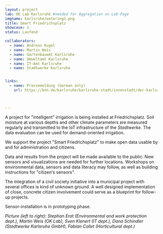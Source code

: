 ```yaml
---
layout: project
lab: OK Lab Karlsruhe #needed for Aggregation on Lab-Page
imgname: karlsruhe/watering2.png
title: Smart Friedrichsplatz
showcase: 1
status: Laufend

collaborators:
  - name: Andreas Kugel
  - name: Martin Weis
  - name: Gartenbauamt Karlsruhe
  - name: Umweltamt Karlsruhe
  - name: IT-Amt Karlsruhe
  - name: Stadtwerke Karlsruhe


links:
  - name: Pressemeldung (German only)
    url: https://bnn.de/karlsruhe/karlsruhe-stadt/innenstadt/der-karlsruher-friedrichsplatz-soll-sich-mit-sensoren-und-steuerungsgeraeten-bald-selbst-bewaessern
    


---
```


A project for "intelligent" irrigation is being installed at Friedrichsplatz. Soil moisture at various depths and other climate parameters are measured regularly and transmitted to the IoT infrastructure of the *Stadtwerke*. The data evaluation can be used for demand-oriented irrigation. 

We support the project "Smart Friedrichsplatz" to make open data usable by and for administration and citizens.

Data and results from the project will be made available to the public. New sensors and visualizations are needed for further locations. Workshops on environmental data, sensors and data literacy may follow, as well as building instructions for "citizen's sensors".

The integration of a civil society initiative into a municipal project with several offices is kind of unknown ground. A well designed implementation of close, concrete citizen involvement could serve as a blueprint for follow-up projects.

Sensor-installation is in prototyping phase.

*Picture (left to right): Stephan Erat (Environmental and work protection dept.), Martin Weis (OK Lab), Sven Klenert (IT dept.),  Dana Schindler (Stadtwerke Karlsruhe GmbH), Fabian Collet (Horticultural dept.)*


